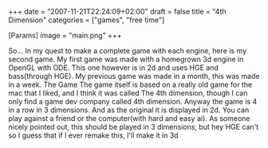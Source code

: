 +++
date = "2007-11-21T22:24:09+02:00"
draft = false
title = "4th Dimension"
categories = ["games", "free time"]

[Params]
image = "main.png"
+++

So... In my quest to make a complete game with each engine, here is my second game. My first game was made with a homegrown 3d engine in OpenGL with ODE. This one however is in 2d and uses HGE and bass(through HGE). My previous game was made in a month, this was made in a week. The Game The game itself is based on a really old game for the mac that I liked, and I think it was called The 4th dimension, though I can only find a game dev company called 4th dimension. Anyway the game is 4 in a row in 3 dimensions. And as the original it is displayed in 2d. You can play against a friend or the computer(with hard and easy ai). As someone nicely pointed out, this should be played in 3 dimensions, but hey HGE can't so I guess that if I ever remake this, I'll make it in 3d
